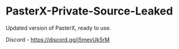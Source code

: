 
# PasterX-Private-Source-Leaked

Updated version of PasterX, ready to use.

Discord - https://discord.gg/j5mevUk5rM
                                                           